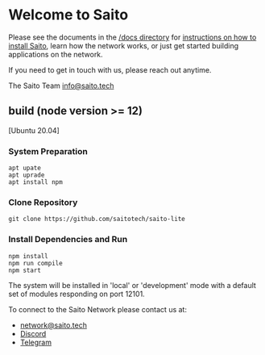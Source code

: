 # Welcome to Saito

Please see the documents in the [/docs directory](docs) for [instructions on how to 
install Saito](docs/INSTALL.md), learn how the network works, or just get started building 
applications on the network.

If you need to get in touch with us, please reach out anytime. 

The Saito Team
info@saito.tech

## build (node version >= 12)
[Ubuntu 20.04]


### System Preparation
```
apt upate
apt uprade
apt install npm
```

### Clone Repository
```git clone https://github.com/saitotech/saito-lite ```

### Install Dependencies and Run
```
npm install
npm run compile
npm start
```

The system will be installed in 'local' or 'development' mode with a default set of modules responding on port 12101.

To connect to the Saito Network please contact us at:

* network@saito.tech
* [Discord](https://discord.gg/QjeXTC3)
* [Telegram](https://t.me/joinchat/BOSYOk_BR8HIqp-scldlEA)

